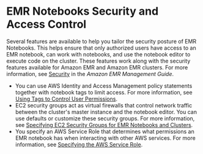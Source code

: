 # EMR Notebooks Security and Access Control<a name="emr-managed-notebooks-security"></a>

Several features are available to help you tailor the security posture of EMR Notebooks\. This helps ensure that only authorized users have access to an EMR notebook, can work with notebooks, and use the notebook editor to execute code on the cluster\. These features work along with the security features available for Amazon EMR and Amazon EMR clusters\. For more information, see [Security](https://docs.aws.amazon.com/emr/latest/ManagementGuide/emr-security.html) in the *Amazon EMR Management Guide*\.
+ You can use AWS Identity and Access Management policy statements together with notebook tags to limit access\. For more information, see [Using Tags to Control User Permissions](emr-managed-notebooks-tags.md)\.
+ EC2 security groups act as virtual firewalls that control network traffic between the cluster's master instance and the notebook editor\. You can use defaults or customize these security groups\. For more information, see [Specifying EC2 Security Groups for EMR Notebooks and Clusters](emr-managed-notebooks-security-groups.md)\.
+ You specify an AWS Service Role that determines what permissions an EMR notebook has when interacting with other AWS services\. For more information, see [Specifying the AWS Service Role](emr-managed-notebooks-service-role.md)\.